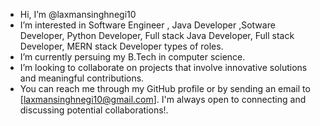 - Hi, I’m @laxmansinghnegi10
- I’m interested in Software Engineer , Java Developer ,Sotware Developer, Python Developer, Full stack Java Developer, Full stack Developer, MERN stack Developer types of roles. 
- I’m currently persuing my B.Tech in computer science. 
- I’m looking to collaborate on  projects that involve innovative solutions and meaningful contributions.
- You can reach me through my GitHub profile or by sending an email to [laxmansinghnegi10@gmail.com]. I'm always open to connecting and discussing potential collaborations!. 

<!---
laxmansinghnegi10/laxmansinghnegi10 is a ✨ special ✨ repository because its `README.md` (this file) appears on your GitHub profile.
You can click the Preview link to take a look at your changes.
--->
